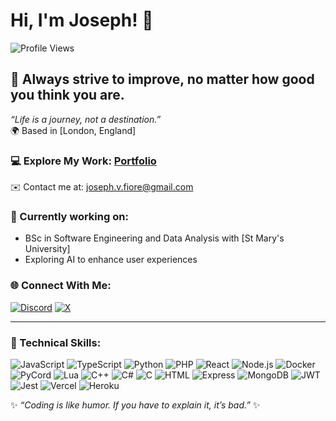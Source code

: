 # Hi, I'm Joseph! 👋  
![Profile Views](https://img.shields.io/badge/Profile%20Views-0-blue?style=flat)

## 🚀 Always strive to improve, no matter how good you think you are.  
*“Life is a journey, not a destination.”*  
🌍 Based in [London, England]

### 💻 Explore My Work: [Portfolio](https://jvfiore.netlify.app)  
✉️ Contact me at: [joseph.v.fiore@gmail.com](mailto:joseph.v.fiore@gmail.com)

### 🌟 Currently working on:
- BSc in Software Engineering and Data Analysis with [St Mary's University]
- Exploring AI to enhance user experiences

### 🌐 Connect With Me:
[![Discord](https://img.shields.io/badge/Discord-7289DA?style=flat&logo=discord&logoColor=white)](https://discord.gg/mistrkoala)
[![X](https://img.shields.io/badge/X-1DA1F2?style=flat&logo=x&logoColor=white)](https://x.com/jvfdevelopment)


---

### 💼 Technical Skills:
![JavaScript](https://img.shields.io/badge/JavaScript-FFFF00?style=flat&logo=javascript&logoColor=black)
![TypeScript](https://img.shields.io/badge/TypeScript-007ACC?style=flat&logo=typescript&logoColor=white)
![Python](https://img.shields.io/badge/Python-3776AB?style=flat&logo=python&logoColor=white)
![PHP](https://img.shields.io/badge/PHP-777BB4?style=flat&logo=php&logoColor=white)
![React](https://img.shields.io/badge/React-61DAFB?style=flat&logo=react&logoColor=black)
![Node.js](https://img.shields.io/badge/Node.js-8CC84B?style=flat&logo=node.js&logoColor=white)
![Docker](https://img.shields.io/badge/Docker-2496ED?style=flat&logo=docker&logoColor=white)
![PyCord](https://img.shields.io/badge/PyCord-7289DA?style=flat&logo=python&logoColor=white)
![Lua](https://img.shields.io/badge/Lua-2C2D72?style=flat&logo=lua&logoColor=white)
![C++](https://img.shields.io/badge/C%2B%2B-00599C?style=flat&logo=c%2B%2B&logoColor=white)
![C#](https://img.shields.io/badge/C%23-239120?style=flat&logo=csharp&logoColor=white)
![C](https://img.shields.io/badge/C-00599C?style=flat&logo=c&logoColor=white)
![HTML](https://img.shields.io/badge/HTML-E34F26?style=flat&logo=html5&logoColor=white)
![Express](https://img.shields.io/badge/Express.js-404D59?style=flat&logo=express&logoColor=white)
![MongoDB](https://img.shields.io/badge/MongoDB-47A248?style=flat&logo=mongodb&logoColor=white)
![JWT](https://img.shields.io/badge/JWT-black?style=flat&logo=jsonwebtokens&logoColor=white)
![Jest](https://img.shields.io/badge/Jest-C21325?style=flat&logo=jest&logoColor=white)
![Vercel](https://img.shields.io/badge/Vercel-000000?style=flat&logo=vercel&logoColor=white)
![Heroku](https://img.shields.io/badge/Heroku-430098?style=flat&logo=heroku&logoColor=white)


✨ *“Coding is like humor. If you have to explain it, it’s bad.”* ✨
